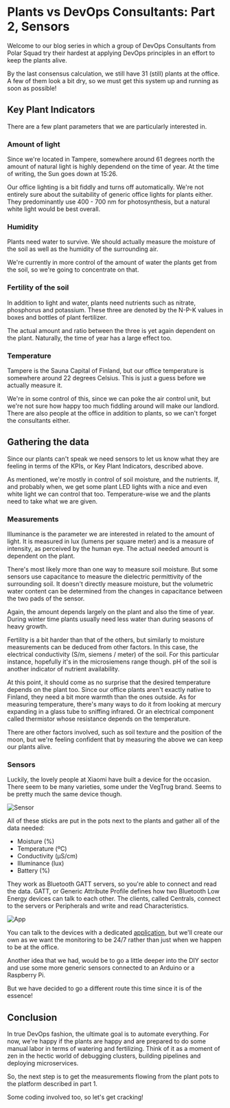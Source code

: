 # Plants vs DevOps Consultants: Part 2, Sensors

Welcome to our blog series in which a group of DevOps Consultants from Polar Squad try their hardest at applying DevOps principles in an effort to keep the plants alive.

By the last consensus calculation, we still have 31 (still) plants at the office. A few of them look a bit dry, so we must get this system up and running as soon as possible!

## Key Plant Indicators

There are a few plant parameters that we are particularly interested in.

### Amount of light

Since we're located in Tampere, somewhere around 61 degrees north the amount of natural light is highly dependend on the time of year. At the time of writing, the Sun goes down at 15:26.

Our office lighting is a bit fiddly and turns off automatically. We're not entirely sure about the suitability of generic office lights for plants either. They predominantly use 400 - 700 nm for photosynthesis, but a natural white light would be best overall.

### Humidity

Plants need water to survive. We should actually measure the moisture of the soil as well as the humidity of the surrounding air.

We're currently in more control of the amount of water the plants get from the soil, so we're going to concentrate on that.

### Fertility of the soil

In addition to light and water, plants need nutrients such as nitrate, phosphorus and potassium. These three are denoted by the N-P-K values in boxes and bottles of plant fertilizer.

The actual amount and ratio between the three is yet again dependent on the plant. Naturally, the time of year has a large effect too.

### Temperature

Tampere is the Sauna Capital of Finland, but our office temperature is somewhere around 22 degrees Celsius. This is just a guess before we actually measure it.

We're in some control of this, since we can poke the air control unit, but we're not sure how happy too much fiddling around will make our landlord. There are also people at the office in addition to plants, so we can't forget the consultants either.

## Gathering the data

Since our plants can't speak we need sensors to let us know what they are feeling in terms of the KPIs, or Key Plant Indicators, described above.

As mentioned, we're mostly in control of soil moisture, and the nutrients. If, and probably when, we get some plant LED lights with a nice and even white light we can control that too. Temperature-wise we and the plants need to take what we are given.

### Measurements

Illuminance is the parameter we are interested in related to the amount of light. It is measured in lux (lumens per square meter) and is a measure of intensity, as perceived by the human eye. The actual needed amount is dependent on the plant.

There's most likely more than one way to measure soil moisture. But some sensors use capacitance to measure the dielectric permittivity of the surrounding soil. It doesn't directly measure moisture, but the volumetric water content can be determined from the changes in capacitance between the two pads of the sensor.

Again, the amount depends largely on the plant and also the time of year. During winter time plants usually need less water than during seasons of heavy growth.

Fertility is a bit harder than that of the others, but similarly to moisture measurements can be deduced from other factors. In this case, the electrical conductivity (S/m, siemens / meter) of the soil. For this particular instance, hopefully it's in the microsiemens range though. pH of the soil is another indicator of nutrient availability.

At this point, it should come as no surprise that the desired temperature depends on the plant too. Since our office plants aren't exactly native to Finland, they need a bit more warmth than the ones outside. As for measuring temperature, there's many ways to do it from looking at mercury expanding in a glass tube to sniffing infrared. Or an electrical component called thermistor whose resistance depends on the temperature.

There are other factors involved, such as soil texture and the position of the moon, but we're feeling confident that by measuring the above we can keep our plants alive.

### Sensors

Luckily, the lovely people at Xiaomi have built a device for the occasion. There seem to be many varieties, some under the VegTrug brand. Seems to be pretty much the same device though.

![Sensor](images/sensor.jpg)

All of these sticks are put in the pots next to the plants and gather all of the data needed:

- Moisture (%)
- Temperature (ºC)
- Conductivity (µS/cm)
- Illuminance (lux)
- Battery (%)

They work as Bluetooth GATT servers, so you're able to connect and read the data. GATT, or Generic Attribute Profile defines how two Bluetooth Low Energy devices can talk to each other. The clients, called Centrals, connect to the servers or Peripherals and write and read Characteristics.

![App](images/vegtrug_app.png)

You can talk to the devices with a dedicated [application](https://play.google.com/store/apps/details?id=com.huahuacaocao.vegtrug&hl=en&gl=US), but we'll create our own as we want the monitoring to be 24/7 rather than just when we happen to be at the office.

Another idea that we had, would be to go a little deeper into the DIY sector and use some more generic sensors connected to an Arduino or a Raspberry Pi.

But we have decided to go a different route this time since it is of the essence!

## Conclusion

In true DevOps fashion, the ultimate goal is to automate everything. For now, we're happy if the plants are happy and are prepared to do some manual labor in terms of watering and fertilizing. Think of it as a moment of zen in the hectic world of debugging clusters, building pipelines and deploying microservices.

So, the next step is to get the measurements flowing from the plant pots to the platform described in part 1.

Some coding involved too, so let's get cracking!
